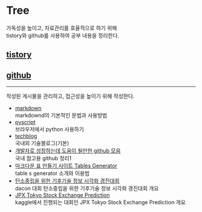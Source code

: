 # Tree
가독성을 높이고, 자료관리를 효율적으로 하기 위해<br>
tistory와 github를 사용하여 공부 내용을 정리한다.

## [tistory](https://boogle1920.tistory.com/)
## [github](https://github.com/boogleboogle/Blog)

---
작성된 게시물을 관리하고, 접근성을 높이기 위해 작성한다.<br>

- [markdown](https://boogle1920.tistory.com/13)<br>
 markdownd의 기본적인 문법과 사용방법<br>
- [pyscript](https://boogle1920.tistory.com/15)<br>
  브라우저에서 python 사용하기<br>
- [techblog](https://boogle1920.tistory.com/16)<br>
  국내외 기술블로그(기본)<br>
- [개발자로 성장하는데 도움이 될만한 github 모음](https://boogle1920.tistory.com/13)<br>
  국내 참고용 github 정리1<br>
- [마크다운 표 만들기 사이트 Tables Generator](https://boogle1920.tistory.com/15)<br>table s generator 소개와 이용법<br>
- [탄소중립을 위한 기후기술 정보 시각화 경진대회](https://boogle1920.tistory.com/16)<br>dacon 대회 탄소중립을 위한 기후기술 정보 시각화 경진대회 개요<br>
- [JPX Tokyo Stock Exchange Prediction](https://boogle1920.tistory.com/16)<br>kaggle에서 진행되는 대회인 JPX Tokyo Stock Exchange Prediction 개요<br>